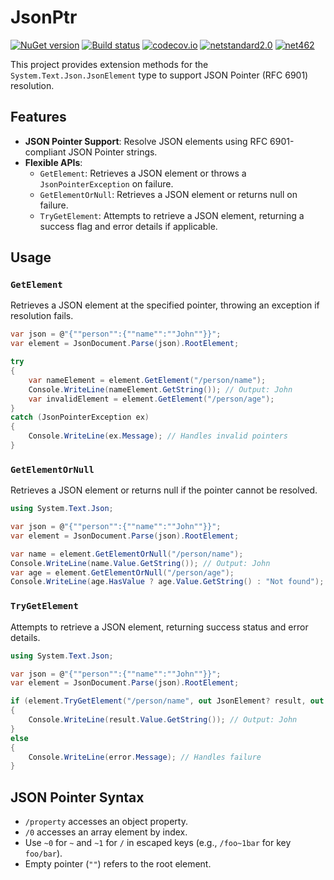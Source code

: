 # JsonPtr

[![NuGet version](https://badge.fury.io/nu/JsonPtr.svg)](http://badge.fury.io/nu/JsonPtr)
[![Build status](https://ci.appveyor.com/api/projects/status/tyyg8905i24qv9pg/branch/master?svg=true)](https://ci.appveyor.com/project/mganss/JsonPtr/branch/master)
[![codecov.io](https://codecov.io/github/mganss/JsonPtr/coverage.svg?branch=master)](https://codecov.io/github/mganss/JsonPtr?branch=master)
[![netstandard2.0](https://img.shields.io/badge/netstandard-2.0-brightgreen.svg)](https://img.shields.io/badge/netstandard-2.0-brightgreen.svg)
[![net462](https://img.shields.io/badge/net-462-brightgreen.svg)](https://img.shields.io/badge/net-462-brightgreen.svg)

This project provides extension methods for the `System.Text.Json.JsonElement` type to support JSON Pointer (RFC 6901) resolution.

## Features

- **JSON Pointer Support**: Resolve JSON elements using RFC 6901-compliant JSON Pointer strings.
- **Flexible APIs**:
  - `GetElement`: Retrieves a JSON element or throws a `JsonPointerException` on failure.
  - `GetElementOrNull`: Retrieves a JSON element or returns null on failure.
  - `TryGetElement`: Attempts to retrieve a JSON element, returning a success flag and error details if applicable.

## Usage

### `GetElement`

Retrieves a JSON element at the specified pointer, throwing an exception if resolution fails.

```csharp
var json = @"{""person"":{""name"":""John""}}";
var element = JsonDocument.Parse(json).RootElement;

try
{
    var nameElement = element.GetElement("/person/name");
    Console.WriteLine(nameElement.GetString()); // Output: John
    var invalidElement = element.GetElement("/person/age");
}
catch (JsonPointerException ex)
{
    Console.WriteLine(ex.Message); // Handles invalid pointers
}
```

### `GetElementOrNull`

Retrieves a JSON element or returns null if the pointer cannot be resolved.

```csharp
using System.Text.Json;

var json = @"{""person"":{""name"":""John""}}";
var element = JsonDocument.Parse(json).RootElement;

var name = element.GetElementOrNull("/person/name");
Console.WriteLine(name.Value.GetString()); // Output: John
var age = element.GetElementOrNull("/person/age");
Console.WriteLine(age.HasValue ? age.Value.GetString() : "Not found"); // Output: Not found
```

### `TryGetElement`

Attempts to retrieve a JSON element, returning success status and error details.

```csharp
using System.Text.Json;

var json = @"{""person"":{""name"":""John""}}";
var element = JsonDocument.Parse(json).RootElement;

if (element.TryGetElement("/person/name", out JsonElement? result, out JsonPointerError? error))
{
    Console.WriteLine(result.Value.GetString()); // Output: John
}
else
{
    Console.WriteLine(error.Message); // Handles failure
}
```

## JSON Pointer Syntax

- `/property` accesses an object property.
- `/0` accesses an array element by index.
- Use `~0` for `~` and `~1` for `/` in escaped keys (e.g., `/foo~1bar` for key `foo/bar`).
- Empty pointer (`""`) refers to the root element.
